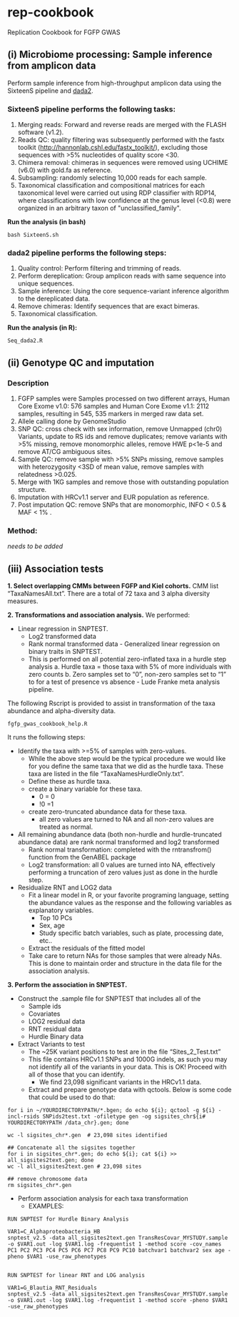 # rep-cookbook
Replication Cookbook for FGFP GWAS

## (i) Microbiome processing: Sample inference from amplicon data
Perform sample inference from high-throughput amplicon data using the SixteenS pipeline and [dada2](https://github.com/benjjneb/dada2).

### SixteenS pipeline performs the following tasks:
1. Merging reads: Forward and reverse reads are merged with the FLASH software (v1.2).
2. Reads QC: quality filtering was subsequently performed with the fastx toolkit (http://hannonlab.cshl.edu/fastx_toolkit/), excluding those sequences with >5% nucleotides of quality score <30.
3. Chimera removal: chimeras in sequences were removed using UCHIME (v6.0) with gold.fa as reference. 
4. Subsampling: randomly selecting 10,000 reads for each sample.
5. Taxonomical classification and compositional matrices for each taxonomical level were carried out using RDP classifier with RDP14, where classifications with low confidence at the genus level (<0.8) were organized in an arbitrary taxon of "unclassified_family".

**Run the analysis (in bash)**
```
bash SixteenS.sh
```

### dada2 pipeline performs the following steps:
1. Quality control: Perform filtering and trimming of reads.
2. Perform dereplication: Group amplicon reads with same sequence into unique sequences.
3. Sample inference: Using the core sequence-variant inference algorithm to the dereplicated data.
4. Remove chimeras: Identify sequences that are exact bimeras.
5. Taxonomical classification.

**Run the  analysis (in R):**
```
Seq_dada2.R
```

## (ii) Genotype QC and imputation
### Description
1. FGFP samples were Samples processed on two different arrays, Human Core Exome v1.0: 576 samples and Human Core Exome v1.1: 2112 samples, resulting in 545, 535 markers in merged raw data set. 
2. Allele calling done by GenomeStudio
3. SNP QC: cross check with sex information, remove Unmapped (chr0) Variants, update to RS ids and remove duplicates; remove variants with >5% missing, remove monomorphic alleles, remove HWE p<1e-5 and remove AT/CG ambiguous sites. 
4. Sample QC: remove sample with >5% SNPs missing, remove samples with heterozygosity <3SD of mean value, remove samples with relatedness >0.025. 
5. Merge with 1KG samples and remove those with outstanding population structure. 
6. Imputation with HRCv1.1 server and EUR population as reference. 
7. Post imputation QC: remove SNPs that are monomorphic, INFO < 0.5 & MAF < 1% .

### Method:
*needs to be added*

## (iii) Association tests
**1. Select overlapping CMMs between FGFP and Kiel cohorts.**
  CMM list “TaxaNamesAll.txt”. There are a total of 72 taxa and 3 alpha diversity measures.

**2. Transformations and association analysis.**
   We performed:
   - Linear regression in SNPTEST.
     - Log2 transformed data
     - Rank normal transformed data
    - Generalized linear regression on binary traits in SNPTEST.
      - This is performed on all potential zero-inflated taxa in a hurdle step analysis
        a. Hurdle taxa = those taxa with 5% of more individuals with zero counts
        b. Zero samples set to “0”, non-zero samples set to “1” to for a test of presence vs absence
    - Lude Franke meta analysis pipeline.

The following Rscript is provided to assist in transformation of the taxa abundance and alpha-diversity data.
```
fgfp_gwas_cookbook_help.R 
```
It runs the following steps:
   - Identify the taxa with >=5% of samples with zero-values. 
     - While the above step would be the typical procedure we would like for you define the same taxa that we did as the hurdle taxa. These taxa are listed in the file “TaxaNamesHurdleOnly.txt”.
     - Define these as hurdle taxa.
     - create a binary variable for these taxa.
       - 0 = 0
       - !0 =1
     - create zero-truncated abundance data for these taxa.
       - all zero values are turned to NA and all non-zero values are treated as normal.
   - All remaining abundance data (both non-hurdle and hurdle-truncated abundance data) are rank normal transformed and log2 transformed
     - Rank normal transformation: completed with the rntransfrom() function from the GenABEL package
     - Log2 transformation: all 0 values are turned into NA, effectively performing a truncation of zero values just as done in the hurdle step.
   - Residualize RNT and LOG2 data
     - Fit a linear model in R, or your favorite programing language, setting the abundance values as the response and the following variables as explanatory variables. 
       - Top 10 PCs
       - Sex, age
       - Study specific batch variables, such as plate, processing date, etc..
     - Extract the residuals of the fitted model
     - Take care to return NAs for those samples that were already NAs. This is done to maintain order and structure in the data file for the association analysis.

**3. Perform the association in SNPTEST.**
  - Construct the .sample file for SNPTEST that includes all of the 
    - Sample ids
    - Covariates
    - LOG2 residual data
    - RNT residual data
    - Hurdle Binary data
  - Extract Variants to test
    - The ~25K variant positions to test are in the file “Sites_2_Test.txt”
    - This file contains HRCv1.1 SNPs and 1000G indels, as such you may not identify all of the variants in your data. This is OK! Proceed with all of those that you can identify.
      - We find 23,098 significant variants in the HRCv1.1 data.
    - Extract and prepare genotype data with qctools. Below is some code that could be used to do that:

```
for i in ~/YOURDIRECTORYPATH/*.bgen; do echo ${i}; qctool -g ${i} -incl-rsids SNPids2test.txt -ofiletype gen -og sigsites_chr${i# YOURDIRECTORYPATH /data_chr}.gen; done 

wc -l sigsites_chr*.gen  # 23,098 sites identified

## Concatenate all the sigsites together
for i in sigsites_chr*.gen; do echo ${i}; cat ${i} >> all_sigsites2text.gen; done
wc -l all_sigsites2text.gen # 23,098 sites 

## remove chromosome data
rm sigsites_chr*.gen
```
  - Perform association analysis for each taxa transformation
    - EXAMPLES:

```
RUN SNPTEST for Hurdle Binary Analysis

VAR1=C_Alphaproteobacteria_HB 
snptest_v2.5 -data all_sigsites2text.gen TransResCovar_MYSTUDY.sample -o $VAR1.out -log $VAR1.log -frequentist 1 -method score -cov_names PC1 PC2 PC3 PC4 PC5 PC6 PC7 PC8 PC9 PC10 batchvar1 batchvar2 sex age -pheno $VAR1 -use_raw_phenotypes


RUN SNPTEST for linear RNT and LOG analysis

VAR1=G_Blautia_RNT_Residuals
snptest_v2.5 -data all_sigsites2text.gen TransResCovar_MYSTUDY.sample -o $VAR1.out -log $VAR1.log -frequentist 1 -method score -pheno $VAR1 -use_raw_phenotypes
```

